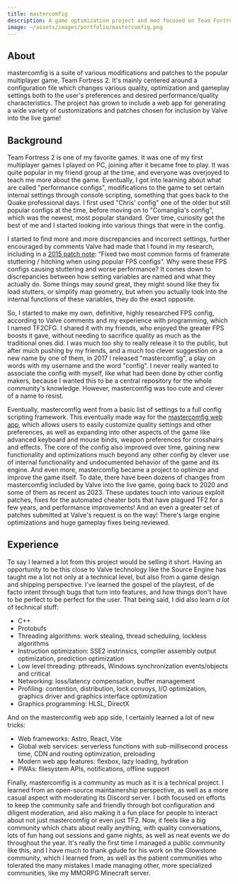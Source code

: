 ```yaml
---
title: mastercomfig
description: A game optimization project and mod focused on Team Fortress 2.
image: ~/assets/images/portfolio/mastercomfig.png
---
```


## About

mastercomfig is a suite of various modifications and patches to the popular multiplayer game, Team Fortress 2. It's
mainly centered around a configuration file which changes various quality, optimization and gameplay settings both to
the user's preferences and desired performance/quality characteristics. The project has grown to include a web app for
generating a wide variety of customizations and patches chosen for inclusion by Valve into the live game!

## Background

Team Fortress 2 is one of my favorite games. It was one of my first multiplayer games I played on PC, joining after it
became free to play. It was quite popular in my friend group at the time, and everyone was overjoyed to teach me more
about the game. Eventually, I got into learning about what are called "performance configs", modifications to the game
to set certain internal settings through console scripting, something that goes back to the Quake professional days. I
first used "Chris' config" one of the older but still popular configs at the time, before moving on to "Comanglia's
config", which was the newest, most popular standard. Over time, curiosity got the best of me and I started looking into
various things that were in the config.

I started to find more and more discrepancies and incorrect settings, further encouraged by comments Valve had made that
I found in my research, including in a [2015 patch note](https://www.teamfortress.com/post.php?id=19733): “Fixed two
most common forms of framerate stuttering / hitching when using popular FPS configs”. Why were these FPS configs causing
stuttering and worse performance? It comes down to discrepancies between how setting variables are named and what they
actually do. Some things may _sound_ great, they might sound like they fix load stutters, or simplify map geometry, but
when you actually look into the internal functions of these variables, they do the exact opposite.

So, I started to make my own, definitive, highly researched FPS config, according to Valve comments and my experience
with programming, which I named TF2CFG. I shared it with my friends, who enjoyed the greater FPS boosts it gave, without
needing to sacrifice quality as much as the traditional ones did. I was much too shy to really release it to the public,
but after much pushing by my friends, and a much too clever suggestion on a new name by one of them, in 2017 I released
"mastercomfig", a play on words with my username and the word "config". I never really wanted to associate the config
with myself, like what had been done by other config makers, because I wanted this to be a central repository for the
whole community's knowledge. However, mastercomfig was too cute and clever of a name to resist.

Eventually, mastercomfig went from a basic list of settings to a full config scripting framework. This eventually made
way for the [mastercomfig web app](https://mastercomfig.com/app/), which allows users to easily customize quality
settings and other preferences, as well as expanding into other aspects of the game like advanced keyboard and mouse
binds, weapon preferences for crosshairs and effects. The core of the config also improved over time, gaining new
functionality and optimizations much beyond any other config by clever use of internal functionality and undocumented
behavior of the game and its engine. And even more, mastercomfig became a project to optimize and improve the game
itself. To date, there have been dozens of changes from mastercomfig included by Valve into the live game, going back to
2020 and some of them as recent as 2023. These updates touch into various exploit patches, fixes for the automated
cheater bots that have plagued TF2 for a few years, and performance improvements! And an even a greater set of patches
submitted at Valve's request is on the way! There's large engine optimizations and huge gameplay fixes being reviewed.

## Experience

To say I learned a lot from this project would be selling it short. Having an opportunity to be this close to Valve
technology like the Source Engine has taught me a lot not only at a technical level, but also from a game design and
shipping perspective. I've learned the gospel of the playtest, of de facto intent through bugs that turn into features,
and how things don't have to be perfect to be perfect for the user. That being said, I did also learn _a lot_ of
technical stuff:

- C++
- Protobufs
- Threading algorithms: work stealing, thread scheduling, lockless algorithms
- Instruction optimization: SSE2 instrinsics, compiler assembly output optimization, prediction optimization
- Low level threading: pthreads, Windows synchronization events/objects and critical
- Networking: loss/latency compensation, buffer management
- Profiling: contention, distribution, lock convoys, I/O optimization, graphics driver and graphics interface
  optimization
- Graphics programming: HLSL, DirectX

And on the mastercomfig web app side, I certainly learned a lot of new tricks:

- Web frameworks: Astro, React, Vite
- Global web services: serverless functions with sub-millisecond process time, CDN and routing optimization, preloading
- Modern web app features: flexbox, lazy loading, hydration
- PWAs: filesystem APIs, notifications, offline support

Finally, mastercomfig is a community as much as it is a technical project. I learned from an open-source maintainership
perspective, as well as a more casual aspect with moderating its Discord server. I both focused on efforts to keep the
community safe and friendly through bot configuration and diligent moderation, and also making it a fun place for people
to interact about not just mastercomfig or even just TF2. Now, it feels like a big community which chats about really
anything, with quality conversations, lots of fun hang out sessions and game nights, as well as neat events we do
throughout the year. It's really the first time I managed a public community like this, and I have much to thank gdude
for his work on the Glowstone community, which I learned from, as well as the patient communities who tolerated the many
mistakes I made managing other, more specialized communities, like my MMORPG Minecraft server.
